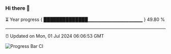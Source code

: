### Hi there 👋

⏳ Year progress { ██████████████▁▁▁▁▁▁▁▁▁▁▁▁▁▁▁▁ } 49.80 %

---

⏰ Updated on Mon, 01 Jul 2024 06:06:53 GMT

![Progress Bar CI](https://github.com/liununu/liununu/workflows/Progress%20Bar%20CI/badge.svg)
